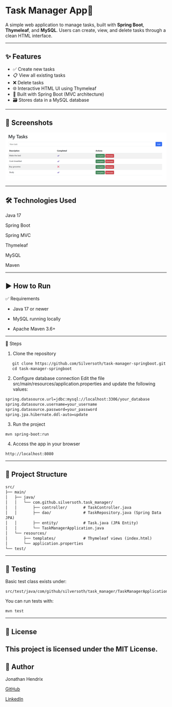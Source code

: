 # Task Manager App📝

A simple web application to manage tasks, built with **Spring Boot**, **Thymeleaf**, and **MySQL**. Users can create, view, and delete tasks through a clean HTML interface.

---

## ✨ Features

- ✅ Create new tasks
- 📋 View all existing tasks
- ❌ Delete tasks
- 🌐 Interactive HTML UI using Thymeleaf
- 🧱 Built with Spring Boot (MVC architecture)
- 🗃️ Stores data in a MySQL database

---

## 📸 Screenshots

![Screenshot](./assets/Pic1.png)

---

## 🛠 Technologies Used
Java 17

Spring Boot

Spring MVC

Thymeleaf

MySQL

Maven

---

## ▶ How to Run
✅ Requirements
- Java 17 or newer

- MySQL running locally

- Apache Maven 3.6+

---

🚀 Steps
1. Clone the repository
```
   git clone https://github.com/Silversoth/task-manager-springboot.git
   cd task-manager-springboot
```
2. Configure database connection
Edit the file src/main/resources/application.properties and update the following values:
```
spring.datasource.url=jdbc:mysql://localhost:3306/your_database
spring.datasource.username=your_username
spring.datasource.password=your_password
spring.jpa.hibernate.ddl-auto=update
```
3. Run the project
```
mvn spring-boot:run
```
4. Access the app in your browser
```   
http://localhost:8080
```
---
## 📂 Project Structure
```
src/
├── main/
│   ├── java/
│   │   └── com.github.silversoth.task_manager/
│   │       ├── controller/       # TaskController.java
│   │       ├── dao/              # TaskRepository.java (Spring Data JPA)
│   │       ├── entity/           # Task.java (JPA Entity)
│   │       └── TaskManagerApplication.java
│   └── resources/
│       ├── templates/            # Thymeleaf views (index.html)
│       └── application.properties
└── test/

```
---
## 🧪 Testing
Basic test class exists under:
```
src/test/java/com/github/silversoth/task_manager/TaskManagerApplicationTests.java

```
You can run tests with:
```
mvn test
```

---
## 📄 License

This project is licensed under the MIT License.
---
## 👤 Author
Jonathan Hendrix

[GitHub](https://github.com/Silversoth)

[LinkedIn](https://www.linkedin.com/in/jonathan-hendrix-dev/?profileId=ACoAABaHN2MBCx8MlxM46klT3fXvOH9NIHW7b3I)












